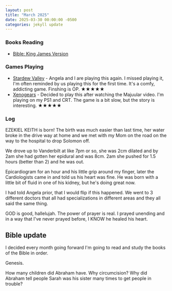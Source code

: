 ```yaml
---
layout: post
title: "March 2025"
date: 2025-03-30 00:00:00 -0500
categories: jekyll update
---
```


### Books Reading

- [Bible: King James Version](https://www.gutenberg.org/ebooks/10)

### Games Playing

- [Stardew Valley](https://stardewvalleywiki.com/Stardew_Valley_Wiki) - Angela and I are playing this again. I missed playing it, I'm often reminded by us playing this for the first time. It's a comfy, addicting game. Finshing is OP. ★★★★★
- [Xenogears](https://youtu.be/GUpsbA5FtKY?si=o7p3Z_xxZ0NF5IzX) - Decided to play this after watching the Majuular video. I'm playing on my PS1 and CRT. The game is a bit slow, but the story is interesting. ★★★★★

### Log

EZEKIEL KEITH is born! The birth was much easier than last time, her water broke in the drive way at home and we met with my Mom on the road on the way to the hospital to drop Solomon off.

We drove up to Vanderbilt at like 7pm or so, she was 2cm dilated and by 2am she had gotten her epidural and was 8cm. 2am she pushed for 1.5 hours (better than 2) and he was out.

Epicardiogram for an hour and his little grip around my finger, later the Cardiologists came in and told us his heart was fine. He was born with a little bit of fluid in one of his kidney, but he's doing great now.

I had told Angela prior, that I would flip if this happened. We went to 3 different doctors that all had specializations in different areas and they all said the same thing.

GOD is good, hallelujah. The power of prayer is real. I prayed unending and in a way that I've never prayed before, I KNOW he healed his heart.

## Bible update

I decided every month going forward I'm going to read and study the books of the Bible in order.

Genesis.

How many children did Abraham have.
Why circumcision?
Why did Abraham tell people Sarah was his sister many times to get people in trouble?
